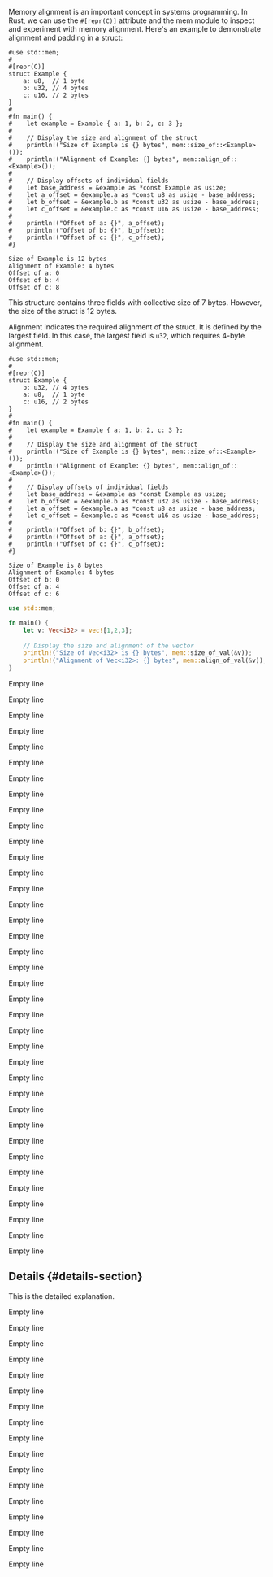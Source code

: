 Memory alignment is an important concept in systems programming. In Rust, we can use the `#[repr(C)]` attribute and the
mem module to inspect and experiment with memory alignment. Here's an example to demonstrate alignment and padding in a
struct:

```rust, no_run
#use std::mem;
#
#[repr(C)]
struct Example {
    a: u8,  // 1 byte
    b: u32, // 4 bytes
    c: u16, // 2 bytes
}
#
#fn main() {
#    let example = Example { a: 1, b: 2, c: 3 };
#    
#    // Display the size and alignment of the struct
#    println!("Size of Example is {} bytes", mem::size_of::<Example>());
#    println!("Alignment of Example: {} bytes", mem::align_of::<Example>());
#
#    // Display offsets of individual fields
#    let base_address = &example as *const Example as usize;
#    let a_offset = &example.a as *const u8 as usize - base_address;
#    let b_offset = &example.b as *const u32 as usize - base_address;
#    let c_offset = &example.c as *const u16 as usize - base_address;
#
#    println!("Offset of a: {}", a_offset);
#    println!("Offset of b: {}", b_offset);
#    println!("Offset of c: {}", c_offset);
#}

```

    Size of Example is 12 bytes
    Alignment of Example: 4 bytes
    Offset of a: 0
    Offset of b: 4
    Offset of c: 8

This structure contains three fields with collective size of 7 bytes. However, the size of the struct is 12 bytes.

Alignment indicates the required alignment of the struct. It is defined by the largest field. In this case, the largest
field is `u32`, which requires 4-byte alignment.

```rust, no_run
#use std::mem;
#
#[repr(C)]
struct Example {
    b: u32, // 4 bytes 
    a: u8,  // 1 byte
    c: u16, // 2 bytes
}
#
#fn main() {
#    let example = Example { a: 1, b: 2, c: 3 };
#    
#    // Display the size and alignment of the struct
#    println!("Size of Example is {} bytes", mem::size_of::<Example>());
#    println!("Alignment of Example: {} bytes", mem::align_of::<Example>());
#
#    // Display offsets of individual fields
#    let base_address = &example as *const Example as usize;
#    let b_offset = &example.b as *const u32 as usize - base_address;
#    let a_offset = &example.a as *const u8 as usize - base_address;
#    let c_offset = &example.c as *const u16 as usize - base_address;
#
#    println!("Offset of b: {}", b_offset);
#    println!("Offset of a: {}", a_offset);
#    println!("Offset of c: {}", c_offset);
#}

```

    Size of Example is 8 bytes
    Alignment of Example: 4 bytes
    Offset of b: 0
    Offset of a: 4
    Offset of c: 6

```rust
use std::mem;

fn main() {
    let v: Vec<i32> = vec![1,2,3];
    
    // Display the size and alignment of the vector
    println!("Size of Vec<i32> is {} bytes", mem::size_of_val(&v));
    println!("Alignment of Vec<i32>: {} bytes", mem::align_of_val(&v));
}

```

Empty line

Empty line

Empty line

Empty line

Empty line

Empty line

Empty line

Empty line

Empty line

Empty line

Empty line

Empty line

Empty line

Empty line

Empty line

Empty line

Empty line

Empty line

Empty line

Empty line

Empty line

Empty line

Empty line

Empty line

Empty line

Empty line

Empty line

Empty line

Empty line

Empty line

Empty line

Empty line

Empty line

Empty line

Empty line

Empty line

Empty line

## Details {#details-section}
This is the detailed explanation.

Empty line

Empty line

Empty line

Empty line

Empty line

Empty line

Empty line

Empty line

Empty line

Empty line

Empty line

Empty line

Empty line

Empty line

Empty line

Empty line

Empty line

